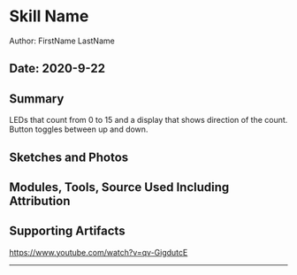 #  Skill Name

Author: FirstName LastName

Date: 2020-9-22
-----

## Summary
LEDs that count from 0 to 15 and a display that shows direction of the count. Button toggles between up and down.

## Sketches and Photos


## Modules, Tools, Source Used Including Attribution


## Supporting Artifacts
https://www.youtube.com/watch?v=qv-GigdutcE

-----
